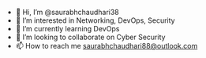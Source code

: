 - 👋 Hi, I’m @saurabhchaudhari38
- 👀 I’m interested in Networking, DevOps, Security
- 🌱 I’m currently learning DevOps
- 💞️ I’m looking to collaborate on Cyber Security
- 📫 How to reach me saurabhchaudhari88@outlook.com 

<!---
saurabhchaudhari38/saurabhchaudhari38 is a ✨ special ✨ repository because its `README.md` (this file) appears on your GitHub profile.
You can click the Preview link to take a look at your changes.
--->
